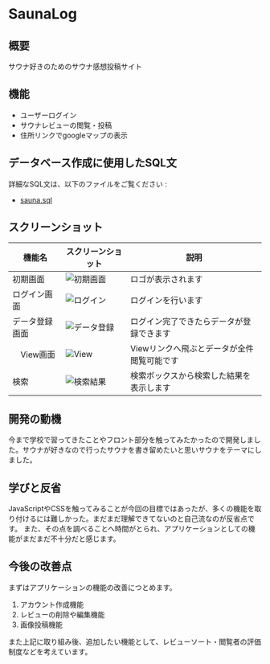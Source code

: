 # SaunaLog

## 概要
サウナ好きのためのサウナ感想投稿サイト

## 機能
- ユーザーログイン
- サウナレビューの閲覧・投稿
- 住所リンクでgoogleマップの表示

## データベース作成に使用したSQL文
 詳細なSQL文は、以下のファイルをご覧ください :
 - [sauna.sql](sauna.sql)

## スクリーンショット

|   機能名      | スクリーンショット                             | 説明                   |
|-------------|----------------------------------------------|------------------------|
|  初期画面  |![初期画面](https://github.com/user-attachments/assets/77b76da0-c502-4401-88a7-d107a2b8dd8c)| ロゴが表示されます |
|  ログイン画面  | ![ログイン](https://github.com/user-attachments/assets/3e77a9cd-13e7-47d6-bfc0-f03ed29a1a5f) | ログインを行います |
|  データ登録画面  |![データ登録](https://github.com/user-attachments/assets/04937313-4e71-4572-a046-3dfceed5355d) | ログイン完了できたらデータが登録できます |
| 　View画面  | ![View](https://github.com/user-attachments/assets/d6f87bd9-accd-4566-990d-2e7f2bf18d6f)　| Viewリンクへ飛ぶとデータが全件閲覧可能です |
|  検索  | ![検索結果](https://github.com/user-attachments/assets/68a0c4eb-a63b-43a4-9bc4-7e8308ea6c0e) | 検索ボックスから検索した結果を表示します |

## 開発の動機
今まで学校で習ってきたことやフロント部分を触ってみたかったので開発しました。サウナが好きなので行ったサウナを書き留めたいと思いサウナをテーマにしました。

## 学びと反省
JavaScriptやCSSを触ってみることが今回の目標ではあったが、多くの機能を取り付けるには難しかった。まだまだ理解できてないのと自己流なのが反省点です。
また、その点を調べることへ時間がとられ、アプリケーションとしての機能がまだまだ不十分だと感じます。

## 今後の改善点
 まずはアプリケーションの機能の改善につとめます。
 1. アカウント作成機能
 2. レビューの削除や編集機能
 3. 画像投稿機能

また上記に取り組み後、追加したい機能として、レビューソート・閲覧者の評価制度などを考えています。
 

